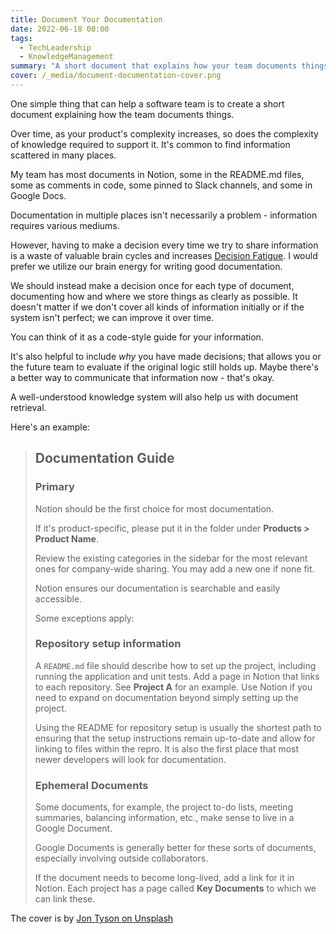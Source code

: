 ```yaml
---
title: Document Your Documentation
date: 2022-06-18 00:00
tags:
  - TechLeadership
  - KnowledgeManagement
summary: "A short document that explains how your team documents things."
cover: /_media/document-documentation-cover.png
---
```


One simple thing that can help a software team is to create a short document explaining how the team documents things.

Over time, as your product's complexity increases, so does the complexity of knowledge required to support it. It's common to find information scattered in many places.

My team has most documents in Notion, some in the README.md files, some as comments in code, some pinned to Slack channels, and some in Google Docs.

Documentation in multiple places isn't necessarily a problem -  information requires various mediums.

However, having to make a decision every time we try to share information is a waste of valuable brain cycles and increases [Decision Fatigue](https://en.wikipedia.org/wiki/Decision_fatigue). I would prefer we utilize our brain energy for writing good documentation.

We should instead make a decision once for each type of document, documenting how and where we store things as clearly as possible. It doesn't matter if we don't cover all kinds of information initially or if the system isn't perfect; we can improve it over time.

You can think of it as a code-style guide for your information.

It's also helpful to include *why* you have made decisions; that allows you or the future team to evaluate if the original logic still holds up. Maybe there's a better way to communicate that information now - that's okay.

A well-understood knowledge system will also help us with document retrieval.

Here's an example:

> ## Documentation Guide
>
> ### Primary
>
> Notion should be the first choice for most documentation.
> 
> If it's product-specific, please put it in the folder under **Products > Product Name**.
> 
> Review the existing categories in the sidebar for the most relevant ones for company-wide sharing. You may add a new one if none fit.
>
>  Notion ensures our documentation is searchable and easily accessible.
> 
> Some exceptions apply:
> 
> ### Repository setup information
>
> A `README.md` file should describe how to set up the project, including running the application and unit tests.
> Add a page in Notion that links to each repository. See **Project A** for an example.
> Use Notion if you need to expand on documentation beyond simply setting up the project.
> 
> Using the README for repository setup is usually the shortest path to ensuring that the setup instructions remain up-to-date and allow for linking to files within the repro. It is also the first place that most newer developers will look for documentation.
>
> ### Ephemeral Documents
> 
> Some documents, for example, the project to-do lists, meeting summaries, balancing information, etc., make sense to live in a Google Document.
>
> Google Documents is generally better for these sorts of documents,  especially involving outside collaborators.
> 
> If the document needs to become long-lived, add a link for it in Notion. Each project has a page called **Key Documents** to which we can link these.
>

The cover is by [Jon Tyson on Unsplash](https://unsplash.com/@jontyson)